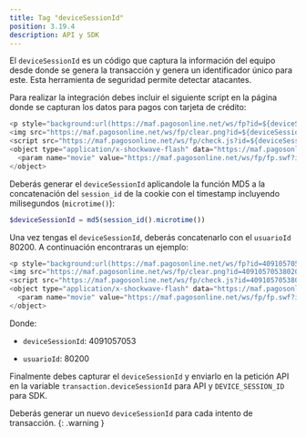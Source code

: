 ```yaml
---
title: Tag "deviceSessionId"
position: 3.19.4
description: API y SDK
---
```


El <code id="codeinl">deviceSessionId</code> es un código que captura la información del equipo desde donde se genera la transacción y genera un identificador único para este. Esta herramienta de seguridad permite detectar atacantes.

Para realizar la integración debes incluir el siguiente script en la página donde se capturan los datos para pagos con tarjeta de crédito:

~~~ javascript
<p style="background:url(https://maf.pagosonline.net/ws/fp?id=${deviceSessionId}usuarioId)"></p>
<img src="https://maf.pagosonline.net/ws/fp/clear.png?id=${deviceSessionId}usuarioId">
<script src="https://maf.pagosonline.net/ws/fp/check.js?id=${deviceSessionId}usuarioId"></script>
<object type="application/x-shockwave-flash" data="https://maf.pagosonline.net/ws/fp/fp.swf?id=${deviceSessionId}usuarioId" width="1" height="1" id="thm_fp">
  <param name="movie" value="https://maf.pagosonline.net/ws/fp/fp.swf?id=${deviceSessionId}usuarioId" />
</object>
~~~

Deberás generar el <code id="codeinl">deviceSessionId</code> aplicandole la función MD5 a la concatenación del <code id="codeinl">session_id</code> de la cookie con el timestamp incluyendo milisegundos (<code id="codeinl">microtime()</code>):

~~~ php
$deviceSessionId = md5(session_id().microtime())
~~~

Una vez tengas el <code id="codeinl">deviceSessionId</code>, deberás concatenarlo con el <code id="codeinl">usuarioId</code> 80200. A continuación encontraras un ejemplo:

~~~ javascript
<p style="background:url(https://maf.pagosonline.net/ws/fp?id=409105705380200")></p>
<img src="https://maf.pagosonline.net/ws/fp/clear.png?id=409105705380200">
<script src="https://maf.pagosonline.net/ws/fp/check.js?id=409105705380200"></script>
<object type="application/x-shockwave-flash" data="https://maf.pagosonline.net/ws/fp/fp.swf?id=409105705380200" width="1" height="1" id="thm_fp">
  <param name="movie" value="https://maf.pagosonline.net/ws/fp/fp.swf?id=409105705380200"/>
</object>
~~~

Donde:

+ <code id="codeinl">deviceSessionId</code>: 4091057053
- <code id="codeinl">usuarioId</code>: 80200

Finalmente debes capturar el <code id="codeinl">deviceSessionId</code> y enviarlo en la petición API en la variable <code id="codeinl">transaction.deviceSessionId</code> para API y <code id="codeinl">DEVICE_SESSION_ID</code> para SDK.

Deberás generar un nuevo <code id="codeinl">deviceSessionId</code> para cada intento de transacción.
{: .warning }
